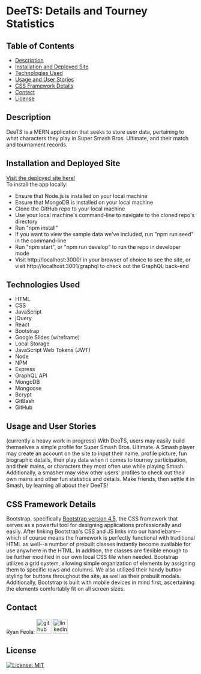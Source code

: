 # DeeTS: Details and Tourney Statistics

## Table of Contents

- [Description](#description)
- [Installation and Deployed Site](#installation-and-deployed-site)
- [Technologies Used](#technologies-used)
- [Usage and User Stories](#usage-and-user-stories)
- [CSS Framework Details](#css-framework-details)
- [Contact](#contact)
- [License](#license)

## Description

DeeTS is a MERN application that seeks to store user data, pertaining to what characters they play in Super Smash Bros. Ultimate, and their match and tournament records.

## Installation and Deployed Site

[Visit the deployed site here!](https://deets-a-new-take.herokuapp.com/)
<br/>
To install the app locally:

- Ensure that Node.js is installed on your local machine
- Ensure that MongoDB is installed on your local machine
- Clone the GitHub repo to your local machine
- Use your local machine's command-line to navigate to the cloned repo's directory
- Run "npm install"
- If you want to view the sample data we've included, run "npm run seed" in the command-line
- Run "npm start", or "npm run develop" to run the repo in developer mode
- Visit http://localhost:3000/ in your browser of choice to see the site, or visit http://localhost:3001/graphql to check out the GraphQL back-end

## Technologies Used

- HTML
- CSS
- JavaScript
- jQuery
- React
- Bootstrap
- Google Slides (wireframe)
- Local Storage
- JavaScript Web Tokens (JWT)
- Node
- NPM
- Express
- GraphQL API
- MongoDB
- Mongoose
- Bcrypt
- GitBash
- GitHub

## Usage and User Stories

(currently a heavy work in progress) With DeeTS, users may easily build themselves a simple profile for Super Smash Bros. Ultimate. A Smash player may create an account on the site to input their name, profile picture, fun biographic details, their play data when it comes to tourney participation, and their mains, or characters they most often use while playing Smash. Additionally, a smasher may view other users' profiles to check out their own mains and other fun statistics and details. Make friends, then settle it in Smash, by learning all about their DeeTS!

## CSS Framework Details

Bootstrap, specifically [Bootstrap version 4.5](https://getbootstrap.com/docs/4.5/), the CSS framework that serves as a powerful tool for designing applications professionally and easily. After linking Bootstrap's CSS and JS links into our handlebars--which of course means the framework is perfectly functional with traditional HTML as well--a number of prebuilt classes instantly become available for use anywhere in the HTML. In addition, the classes are flexible enough to be further modified in our own local CSS file when needed. Bootstrap utilizes a grid system, allowing simple organization of elements by assigning them to specific rows and columns. We also utilized their handy button styling for buttons throughout the site, as well as their prebuilt modals. Additionally, Bootstrap is built with mobile devices in mind first, ascertaining the elements comfortably fit on all screen sizes.

## Contact

Ryan Feola: [<img src='https://cdn.jsdelivr.net/npm/simple-icons@3.0.1/icons/github.svg' alt='github' height='40'>](https://github.com/Darxmarx) [<img src='https://cdn.jsdelivr.net/npm/simple-icons@3.0.1/icons/linkedin.svg' alt='linkedin' height='40'>](https://www.linkedin.com/in/ryan-feola-052892196//)

## License

[![License: MIT](https://img.shields.io/badge/License-MIT-yellow.svg)](https://opensource.org/licenses/MIT)
